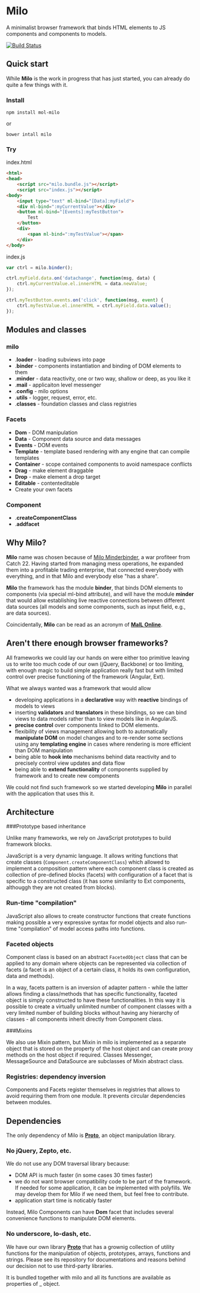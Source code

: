 Milo
====

A minimalist browser framework that binds HTML elements to JS components and components to models.

[![Build Status](https://travis-ci.org/MailOnline/milo.png?branch=master)](https://travis-ci.org/MailOnline/milo)


Quick start
-----------

While __Milo__ is the work in progress that has just started, you can already do
quite a few things with it.

### Install

    npm install mol-milo

or

    bower intall milo


### Try

index.html
```html
<html>
<head>
	<script src="milo.bundle.js"></script>
	<script src="index.js"></script>
<body>
    <input type="text" ml-bind="[Data]:myField">
    <div ml-bind=":myCurrentValue"></div>
    <button ml-bind="[Events]:myTestButton">
    	Test
    </button>
    <div>
    	<span ml-bind=":myTestValue"></span>
    </div>
</body>
```

index.js
```javascript
var ctrl = milo.binder();

ctrl.myField.data.on('datachange', function(msg, data) {
	ctrl.myCurrentValue.el.innerHTML = data.newValue;
});

ctrl.myTestButton.events.on('click', function(msg, event) {
	ctrl.myTestValue.el.innerHTML = ctrl.myField.data.value();
});
```


Modules and classes
-------------------

### milo

- .__loader__ - loading subviews into page
- .__binder__ - components instantiation and binding of DOM elements to them
- .__minder__ - data reactivity, one or two way, shallow or deep, as you like it
- .__mail__ - applicaiton level messenger
- .__config__ - milo options
- .__utils__ - logger, request, error, etc.
- .__classes__ - foundation classes and class registries

### Facets

- __Dom__ - DOM manipulation
- __Data__ - Component data source and data messages
- __Events__ - DOM events
- __Template__ - template based rendering with any engine that can compile templates
- __Container__ - scope contained components to avoid namespace conflicts
- __Drag__ - make element draggable
- __Drop__ - make element a drop target
- __Editable__ - contenteditable
- Create your own facets

### Component

- .__createComponentClass__
- .__addfacet__


Why Milo?
---------

__Milo__ name was chosen because of [Milo Minderbinder](http://en.wikipedia.org/wiki/Milo_Minderbinder), a war profiteer from Catch 22. Having started from managing mess operations, he expanded them into a profitable trading enterprise, that connected everybody with everything, and in that Milo and everybody else "has a share".

__Milo__ the framework has the module __binder__, that binds DOM elements to 
components (via special ml-bind attribute), and will have the module __minder__
that would allow establishing live reactive connections between different data
sources (all models and some components, such as input field, e.g., are data 
sources).

Coincidentally, __Milo__ can be read as an acronym of [__MaIL Online__](http://dailymail.co.uk).


Aren't there enough browser frameworks?
---------------------------------------

All frameworks we could lay our hands on were either too primitive leaving us
to write too much code of our own (jQuery, Backbone) or too limiting, with enough
magic to build simple application really fast but with limited control over
precise functioning of the framework (Angular, Ext).

What we always wanted was a framework that would allow

- developing applications in a __declarative__ way with __reactive__ bindings of models to views
- inserting __validators__ and __translators__ in these bindings, so we can bind views to data models rather than to view models like in AngularJS.
- __precise control__ over components linked to DOM elements.
- flexibility of views management allowing both to automatically __manipulate DOM__ on model changes and to re-render some sections using any __templating engine__
in cases where rendering is more efficient than DOM manipulation
- being able to __hook into__ mechanisms behind data reactivity and to precisely
control view updates and data flow
- being able to __extend functionality__ of components supplied by framework
and to create new components

We could not find such framework so we started developing __Milo__ in parallel with the application that uses this it.


Architecture
------------

###Prototype based inheritance

Unlike many frameworks, we rely on JavaScript prototypes to build framework blocks.

JavaScript is a very dynamic language. It allows writing functions that create classes (```Component.createComponentClass```) which allowed to implement a composition pattern where each component class is created as collection of pre-defined blocks
(facets) with configuration of a facet that is specific to a constructed class
(it has some similarity to Ext components, althouggh they are not created from blocks).

### Run-time "compilation"

JavaScript also allows to create constructor functions that create
functions making possible a very expressive syntax for model objects
and also run-time "compilation" of model access paths into functions.

### Faceted objects

Component class is based on an abstract ```FacetedObject``` class that can be
applied to any domain where objects can be represented via collection of facets
(a facet is an object of a certain class, it holds its own configuration,
data and methods).

In a way, facets pattern is an inversion of adapter pattern - while the latter
allows finding a class/methods that has specific functionality, faceted object
is simply constructed to have these functionalities. In this way it is possible
to create a virtually unlimited number of component classes with a very limited
number of building blocks without having any hierarchy of classes - all components
inherit directly from Component class.

###Mixins

We also use Mixin pattern, but Mixin in milo is implemented as a separate object
that is stored on the property of the host object and can create proxy methods on
the host object if required. Classes Messenger, MessageSource and DataSource are
subclasses of Mixin abstract class.

### Registries: dependency inversion

Components and Facets register themselves in registries that allows to avoid requiring them from one module. It prevents circular dependencies between modules.


Dependencies
------------

The only dependency of Milo is [__Proto__](https://github.com/MailOnline/proto),
an object manipulation library.

### No jQuery, Zepto, etc.

We do not use any DOM traversal library because:

- DOM API is much faster (in some cases 30 times faster)
- we do not want browser compatibility code to be part of the framework.
If needed for some application, it can be implemented with polyfills.
We may develop them for Milo if we need them, but feel free to contribute.
- application start time is noticably faster

Instead, Milo Components can have __Dom__ facet that includes several convenience functions to manipulate DOM elements.

### No underscore, lo-dash, etc.

We have our own library [__Proto__](https://github.com/MailOnline/proto) that has
a grownig collection of utility functions for the manipulation of objects,
prototypes, arrays, functions and strings. Please see its repository
for documentations and reasons behind our decision not to use
third-party libraries.

It is bundled together with milo and all its functions are available as
properties of _ object.
